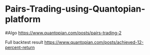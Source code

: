 # Pairs-Trading-using-Quantopian-platform


#Algo
https://www.quantopian.com/posts/pairs-trading-2

Full backtest result
https://www.quantopian.com/posts/achieved-12-percent-return
